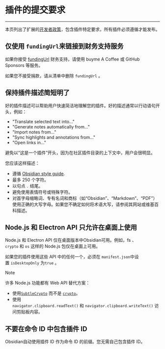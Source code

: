 <!--
 * @Author: Raistlind johnd0712@gmail.com
 * @Date: 2024-01-18 10:18:00
 * @LastEditors: Raistlind
 * @LastEditTime: 2024-01-18 10:18:00
 * @Description:
-->

# 插件的提交要求

---

本页列出了扩展的[开发者政策](../../developer-policies.md)，包含插件特定要求，所有插件必须遵循才能发布。

## 仅使用 `fundingUrl`来链接到财务支持服务

如果你接受 [fundingUrl](https://docs.obsidian.md/Reference/Manifest#fundingUrl) 财务支持，请使用 buyme A Coffee 或 GitHub Sponsors 等服务。

如果您不接受捐款，请从清单中删除 `fundingUrl` 。

## 保持插件描述简短明了

好的插件描述可以帮助用户快速简洁地理解您的插件。好的描述通常以行动语句开头，例如：

- "Translate selected text into..."
- "Generate notes automatically from..."
- "Import notes from..."
- "Sync highlights and annotations from..."
- "Open links in..."

避免以“这是一个插件”开头，因为在社区插件目录的上下文中，用户会很明显。

您应该这样描述：

- 遵循 [Obsidian style guide](https://help.obsidian.md/Contributing+to+Obsidian/Style+guide).
- 最多 250 个字符。
- 以句点 `.` 结尾。
- 避免使用表情符号或特殊字符。
- 对首字母缩略词、专有名词和商标（如“Obsidian”、“Markdown”、“PDF”）使用正确的大写字母。如果您不确定如何将术语大写，请参阅其网站或维基百科描述。

## Node.js 和 Electron API 只允许在桌面上使用

Node.js 和 Electron API 仅在桌面版本中Obsidian可用。例如，fs 、`crypto` 和 `os` 这样的 Node.js 包仅在桌面上可用。

如果您的插件使用这些 API 中的任何一个，必须在 `manifest.json`中设置 `isDesktopOnly` 为`true` 。

> [!NOTE]
>
> 许多 Node.js 功能都有 Web API 替代方案：
>
> - 使用[`SubtleCrypto`](https://developer.mozilla.org/en-US/docs/Web/API/SubtleCrypto) 而不是 [`crypto`](https://nodejs.org/api/crypto.html)。
> - 使用`navigator.clipboard.readText()` 和 `navigator.clipboard.writeText()` 访问剪贴板内容。

## 不要在命令 ID 中包含插件 ID

Obsidian自动使用插件 ID 作为命令 ID 的前缀。您无需自己包含插件 ID。
